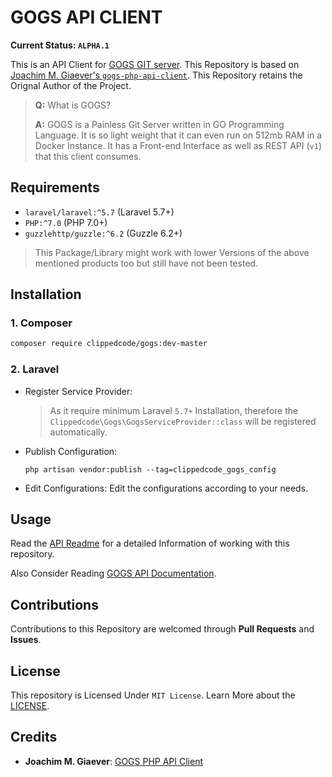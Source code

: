 # GOGS API CLIENT

**Current Status: `ALPHA.1`**

This is an API Client for [GOGS GIT server](https://gogs.io). This Repository is based on [Joachim M. Giaever's `gogs-php-api-client`](https://git.giaever.org/joachimmg/gogs-php-api-client). This Repository retains the Orignal Author of the Project.
> **Q:** What is GOGS?
>
> **A:** GOGS is a Painless Git Server written in GO Programming Language. It is so light weight that it can even run on 512mb RAM in a Docker Instance. It has a Front-end Interface as well as REST API (`v1`) that this client consumes.

## Requirements

- `laravel/laravel:^5.7` (Laravel 5.7+)
- `PHP:^7.0` (PHP 7.0+)
- `guzzlehttp/guzzle:^6.2` (Guzzle 6.2+)

> This Package/Library might work with lower Versions of the above mentioned products too but still have not been tested.

## Installation

### 1. Composer

```bash
composer require clippedcode/gogs:dev-master
```

### 2. Laravel

- Register Service Provider:
  > As it require minimum Laravel `5.7+` Installation, therefore the `Clippedcode\Gogs\GogsServiceProvider::class` will be registered automatically.

- Publish Configuration:

  ```shell
  php artisan vendor:publish --tag=clippedcode_gogs_config
  ```

- Edit Configurations: Edit the configurations according to your needs.

## Usage

Read the [API Readme](./README-API.md) for a detailed Information of working with this repository.

Also Consider Reading [GOGS API Documentation](https://github.com/gogs/docs-api).

## Contributions

Contributions to this Repository are welcomed through **Pull Requests** and **Issues**.

## License

This repository is Licensed Under `MIT License`. Learn More about the [LICENSE](./LICENSE).

## Credits

- **Joachim M. Giaever**: [GOGS PHP API Client](https://git.giaever.org/joachimmg/gogs-php-api-client)
